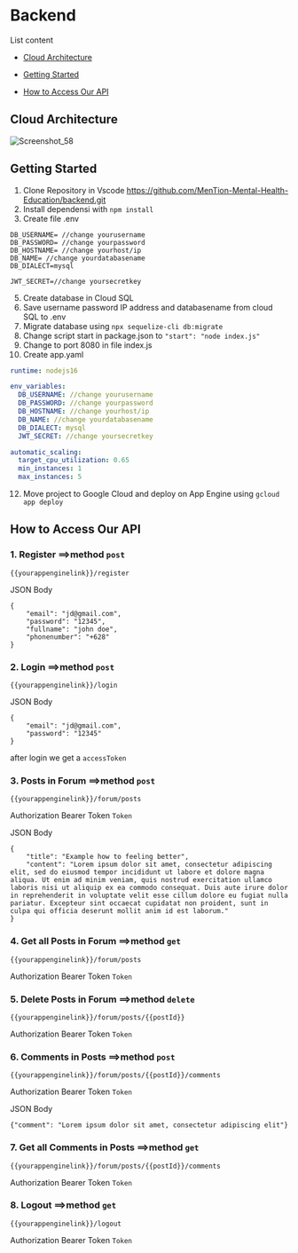 # Backend
List content
- [Cloud Architecture](https://github.com/MenTion-Mental-Health-Education/backend#cloud-architecture)

- [Getting Started](https://github.com/MenTion-Mental-Health-Education/backend#getting-started)

- [How to Access Our API](https://github.com/MenTion-Mental-Health-Education/backend#how-to-access-our-api)

## Cloud Architecture
![Screenshot_58](https://github.com/MenTion-Mental-Health-Education/backend/assets/125712423/7ef68842-f343-4195-9ede-9f91a7ac8179)

## Getting Started

1. Clone Repository in Vscode https://github.com/MenTion-Mental-Health-Education/backend.git
2. Install dependensi with `npm install`
3. Create file .env
```.env
DB_USERNAME= //change yourusername
DB_PASSWORD= //change yourpassword
DB_HOSTNAME= //change yourhost/ip
DB_NAME= //change yourdatabasename
DB_DIALECT=mysql

JWT_SECRET=//change yoursecretkey
```
5. Create database in Cloud SQL
6. Save username password IP address and databasename from cloud SQL to .env
8. Migrate database using `npx sequelize-cli db:migrate` 
9. Change script start in package.json to `"start": "node index.js"`
10. Change to port 8080 in file index.js
11. Create app.yaml

```app.yaml
runtime: nodejs16

env_variables:
  DB_USERNAME: //change yourusername
  DB_PASSWORD: //change yourpassword
  DB_HOSTNAME: //change yourhost/ip
  DB_NAME: //change yourdatabasename
  DB_DIALECT: mysql
  JWT_SECRET: //change yoursecretkey

automatic_scaling:
  target_cpu_utilization: 0.65
  min_instances: 1
  max_instances: 5
  ```
  12. Move project to Google Cloud and deploy on App Engine using `gcloud app deploy`


## How to Access Our API
### 1. Register ==>method `post`

`{{yourappenginelink}}/register`

JSON Body
```
{
    "email": "jd@gmail.com",
    "password": "12345",
    "fullname": "john doe",
    "phonenumber": "+628"
}
```
### 2. Login ==>method `post`

`{{yourappenginelink}}/login`

JSON Body
```
{
    "email": "jd@gmail.com",
    "password": "12345"
}
```
after login we get a `accessToken`

### 3. Posts in Forum ==>method `post`

`{{yourappenginelink}}/forum/posts`

Authorization Bearer Token `Token`

JSON Body
```
{
    "title": "Example how to feeling better",
    "content": "Lorem ipsum dolor sit amet, consectetur adipiscing elit, sed do eiusmod tempor incididunt ut labore et dolore magna aliqua. Ut enim ad minim veniam, quis nostrud exercitation ullamco laboris nisi ut aliquip ex ea commodo consequat. Duis aute irure dolor in reprehenderit in voluptate velit esse cillum dolore eu fugiat nulla pariatur. Excepteur sint occaecat cupidatat non proident, sunt in culpa qui officia deserunt mollit anim id est laborum."
}
```

### 4. Get all Posts in Forum ==>method `get`

`{{yourappenginelink}}/forum/posts`

Authorization Bearer Token `Token`

### 5. Delete Posts in Forum ==>method `delete`

`{{yourappenginelink}}/forum/posts/{{postId}}`

Authorization Bearer Token `Token`

### 6. Comments in Posts ==>method `post`

`{{yourappenginelink}}/forum/posts/{{postId}}/comments`

Authorization Bearer Token `Token`

JSON Body
```
{"comment": "Lorem ipsum dolor sit amet, consectetur adipiscing elit"}
```

### 7. Get all Comments in Posts ==>method `get`

`{{yourappenginelink}}/forum/posts/{{postId}}/comments`

Authorization Bearer Token `Token`

### 8. Logout ==>method `get`

`{{yourappenginelink}}/logout`

Authorization Bearer Token `Token`
